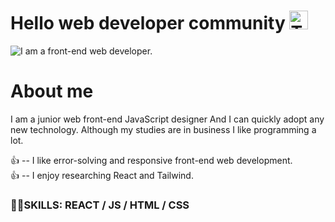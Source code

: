 # Hello web developer community <img src="https://raw.githubusercontent.com/learnwithsumit/learnwithsumit/main/assets/hello.gif" alt="Trulli" width="30" height="30">


![I am a front-end web developer.](https://media.licdn.com/dms/image/D5616AQHsGO-9uLrXTQ/profile-displaybackgroundimage-shrink_350_1400/0/1720281721709?e=1726704000&v=beta&t=w1mu3kAGtdD8a2D6v0nta_GAyPGdXjVCkGdSYTOdtz4)


<div>

<div>
  <h1>About me</h1> 
  
  I am a junior web front-end JavaScript designer And I can quickly adopt any new technology. Although my studies are in business I like programming a lot.

👍 -- I like error-solving and responsive front-end web development. <br/>
👍 -- I enjoy researching React and Tailwind.
</div>
</div>

### 🤹‍♀️SKILLS: REACT / JS / HTML / CSS






